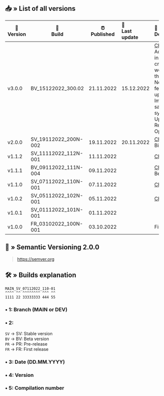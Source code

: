 ## 📥 » List of all versions
| 🔧<br>Version | 📝<br>Build          | ⏰ Published | 🎊<br>Last update | 📃<br>Description                                                                                                                                                                                                                          | 
|---------------|----------------------|-------------|:------------------|:-------------------------------------------------------------------------------------------------------------------------------------------------------------------------------------------------------------------------------------------|
| v3.0.0        | BV_15122022_300.02   | 21.11.2022  | 15.12.2022        | [Changes](https://github.com/sefinek24/Genshin-Impact-ReShade/compare/v2.0.0...v3.0.0) • Added installer and created new website for this mod.<br>New app features and updated UI. Improved safety system. Upgraded ReShade. Optimization. |
| v2.0.0        | SV_19112022_200N-002 | 19.11.2022  | 20.11.2022        | [Changes](https://github.com/sefinek24/Genshin-Impact-ReShade/compare/v1.1.2...v2.0.0) • Big update.                                                                                                                                       |
| v1.1.2        | SV_11112022_112N-001 | 11.11.2022  |                   | [Changes](https://github.com/sefinek24/Genshin-Impact-ReShade/compare/v1.1.1...v1.1.2)                                                                                                                                                     |
| v1.1.1        | BV_09112022_111N-004 | 09.11.2022  |                   | [Changes](https://github.com/sefinek24/Genshin-Impact-ReShade/compare/v1.1.0...v1.1.1) • Beta release.                                                                                                                                     |
| v1.1.0        | SV_07112022_110N-001 | 07.11.2022  |                   | [Changes](https://github.com/sefinek24/Genshin-Impact-ReShade/compare/v1.0.2...v1.1.0)                                                                                                                                                     |
| v1.0.2        | SV_05112022_102N-001 | 05.11.2022  |                   | [Changes](https://github.com/sefinek24/Genshin-Impact-ReShade/compare/v1.0.1...v1.0.2)                                                                                                                                                     |
| v1.0.1        | SV_01112022_101N-001 | 01.11.2022  |                   |                                                                                                                                                                                                                                            |
| v1.0.0        | FR_03102022_100N-001 | 03.10.2022  |                   | First release.                                                                                                                                                                                                                             |

## 📝 » Semantic Versioning 2.0.0
> https://semver.org

## 🛠️ » Builds explanation
```
MAIN_SV_07112022_110-01
^^^^ ^^ ^^^^^^^^ ^^^ ^^  
1111 22 33333333 444 55
```
### • 1: Branch (MAIN or DEV)
### • 2:
`SV` -> SV: Stable version  
`BV` -> BV: Beta version  
`PR` -> PR: Pre-release  
`FR` -> FR: First release
### • 3: Date (DD.MM.YYYY)
### • 4: Version
### • 5: Compilation number